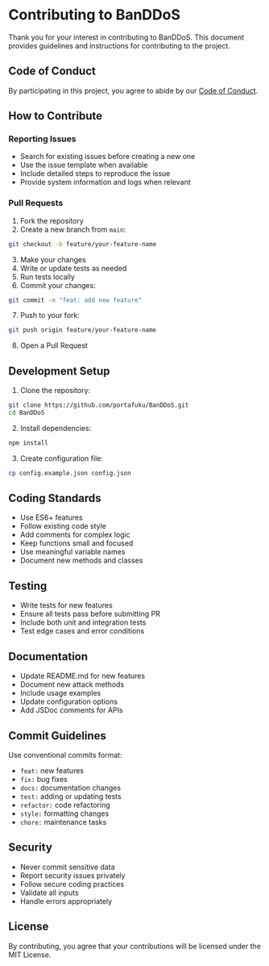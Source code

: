 # Contributing to BanDDoS

Thank you for your interest in contributing to BanDDoS. This document provides guidelines and instructions for contributing to the project.

## Code of Conduct

By participating in this project, you agree to abide by our [Code of Conduct](CODE_OF_CONDUCT.md).

## How to Contribute

### Reporting Issues

- Search for existing issues before creating a new one
- Use the issue template when available
- Include detailed steps to reproduce the issue
- Provide system information and logs when relevant

### Pull Requests

1. Fork the repository
2. Create a new branch from `main`:
```bash
git checkout -b feature/your-feature-name
```
3. Make your changes
4. Write or update tests as needed
5. Run tests locally
6. Commit your changes:
```bash
git commit -m "feat: add new feature"
```
7. Push to your fork:
```bash
git push origin feature/your-feature-name
```
8. Open a Pull Request

## Development Setup

1. Clone the repository:
```bash
git clone https://github.com/portafuku/BanDDoS.git
cd BanDDoS
```

2. Install dependencies:
```bash
npm install
```

3. Create configuration file:
```bash
cp config.example.json config.json
```

## Coding Standards

- Use ES6+ features
- Follow existing code style
- Add comments for complex logic
- Keep functions small and focused
- Use meaningful variable names
- Document new methods and classes

## Testing

- Write tests for new features
- Ensure all tests pass before submitting PR
- Include both unit and integration tests
- Test edge cases and error conditions

## Documentation

- Update README.md for new features
- Document new attack methods
- Include usage examples
- Update configuration options
- Add JSDoc comments for APIs

## Commit Guidelines

Use conventional commits format:

- `feat:` new features
- `fix:` bug fixes
- `docs:` documentation changes
- `test:` adding or updating tests
- `refactor:` code refactoring
- `style:` formatting changes
- `chore:` maintenance tasks

## Security

- Never commit sensitive data
- Report security issues privately
- Follow secure coding practices
- Validate all inputs
- Handle errors appropriately

## License

By contributing, you agree that your contributions will be licensed under the MIT License.
